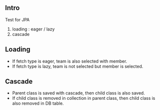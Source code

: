 ## Intro

Test for JPA 

1. loading : eager / lazy
2. cascade

## Loading

- If fetch type is eager, team is also selected with member.
- If fetch type is lazy, team is not selected but member is selected.

## Cascade

- Parent class is saved with cascade, then child class is also saved.
- If child class is removed in collection in parent class, then child class is also removed in DB table. 
